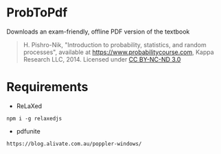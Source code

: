 # ProbToPdf
Downloads an exam-friendly, offline PDF version of the textbook
  > H. Pishro-Nik, "Introduction to probability, statistics, and random processes", available at https://www.probabilitycourse.com, Kappa     Research LLC, 2014. Licensed under [CC BY-NC-ND 3.0](https://creativecommons.org/licenses/by-nc-nd/3.0/deed.en_US)

# Requirements
- ReLaXed
```
npm i -g relaxedjs
```
- pdfunite
```
https://blog.alivate.com.au/poppler-windows/
```
